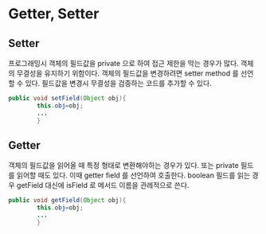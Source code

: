 # Getter, Setter

## Setter

프로그래밍시 객체의 필드값을 private 으로 하여 접근 제한을 막는 경우가 많다.
객체의 무결성을 유지하기 위함이다. 객체의 필드값을 변경하려면 setter method 를 선언할 수 있다.
필드값을 변경시 무결성을 검증하는 코드를 추가할 수 있다.
~~~java
public void setField(Object obj){
        this.obj=obj;
        ...
        }
~~~
## Getter

객체의 필드값을 읽어올 때 특정 형태로 변환해야하는 경우가 있다. 
또는 private 필드를 읽어할 때도 있다. 이때 getter field 를 선언하여 호출한다.
boolean 필드를 읽는 경우 getField 대신에 isField 로 메서드 이름을 관례적으로 쓴다.
~~~java
public void getField(Object obj){
        this.obj=obj;
        ...
        }
~~~